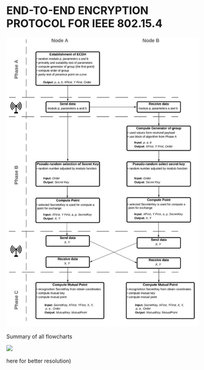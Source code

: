# END-TO-END ENCRYPTION PROTOCOL FOR IEEE 802.15.4

<p float="left">
  <img src="/Flowchart/Main Scheme.png" width="700" /> 
</p
  

## Summary of all flowcharts


<p float="left">
  <img src="/Flowchart/All.png" width="800" /> 
</p
(click <a href="https://github.com/StingrayCZ/My-first-larger-programming-project-in-C/blob/master/Flowchart%20(pdf)/All%20Flowcharts.pdf"> here</a> for better resolution)
